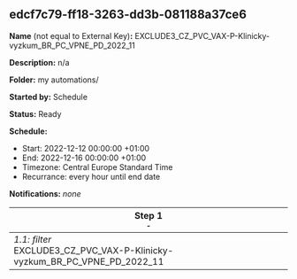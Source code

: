 ## edcf7c79-ff18-3263-dd3b-081188a37ce6

**Name** (not equal to External Key)**:** EXCLUDE3_CZ_PVC_VAX-P-Klinicky-vyzkum_BR_PC_VPNE_PD_2022_11

**Description:** n/a

**Folder:** my automations/

**Started by:** Schedule

**Status:** Ready

**Schedule:**

* Start: 2022-12-12 00:00:00 +01:00
* End: 2022-12-16 00:00:00 +01:00
* Timezone: Central Europe Standard Time
* Recurrance: every hour until end date

**Notifications:** _none_


| Step 1<br>_<small>-</small>_ |
| --- |
| _1.1: filter_<br>EXCLUDE3_CZ_PVC_VAX-P-Klinicky-vyzkum_BR_PC_VPNE_PD_2022_11 |
